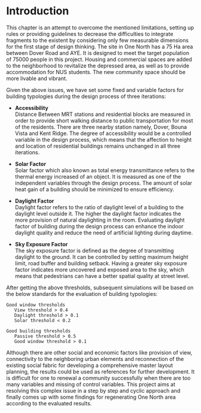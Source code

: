 # Introduction

This chapter is an attempt to overcome the mentioned limitations, setting up rules or providing guidelines to decrease the difficulties to integrate fragments to the existent by considering only few measurable dimensions for the first stage of design thinking. The site in One North has a 75 Ha area between Dover Road and AYE. It is designed to meet the target population of 75000 people in this project. Housing and commercial spaces are added to the neighborhood to revitalize the depressed area, as well as to provide accommodation for NUS students. The new community space should be more livable and vibrant.

Given the above issues, we have set some fixed and variable factors for building typologies during the design process of three iterations:

* **Accessibility**<br/>
Distance Between MRT stations and residential blocks are measured in order to provide short walking distance to public transportation for most of the residents. There are three nearby station namely, Dover, Bouna Vista and Kent Ridge. The degree of accessibility would be a controlled variable in the design process, which means that the affection to height and location of residential buildings remains unchanged in all three iterations.

* **Solar Factor**<br/>
Solar factor which also known as total energy transmittance refers to the thermal energy increased of an object. It is measured as one of the independent variables through the design process. The amount of solar heat gain of a building should be minimized to ensure efficiency.

* **Daylight Factor**<br/>
Daylight factor refers to the ratio of daylight level of a building to the daylight level outside it. The higher the daylight factor indicates the more provision of natural daylighting in the room. Evaluating daylight factor of building during the design process can enhance the indoor daylight quality and reduce the need of artificial lighting during daytime.

* **Sky Exposure Factor**<br/>
The sky exposure factor is defined as the degree of transmitting daylight to the ground. It can be controlled by setting maximum height limit, road buffer and building setback. Having a greater sky exposure factor indicates more uncovered and exposed area to the sky, which means that pedestrians can have a better spatial quality at street level.

After getting the above thresholds, subsequent simulations will be based on the below standards for the evaluation of building typologies:

```
Good window thresholds
   View threshold > 0.4
   Daylight threshold > 0.1
   Solar threshold < 0.2
   
Good building thresholds
   Passive threshold > 0.5
   Good window threshold > 0.1
```


Although there are other social and economic factors like provision of view, connectivity to the neighboring urban elements and reconnection of the existing social fabric for developing a comprehensive master layout planning, the results could be used as references for further development. It is difficult for one to renewal a community successfully when there are too many variables and missing of control variables. This project aims at resolving this complex issue in a step by step and cyclic approach and finally comes up with some findings for regenerating One North area according to the evaluated results.



